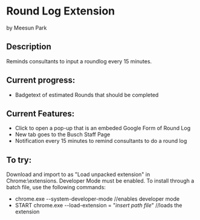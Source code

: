 # Round Log Extension
by Meesun Park

## Description
Reminds consultants to input a roundlog every 15 minutes.

## Current progress:
* Badgetext of estimated Rounds that should be completed

## Current Features:
* Click to open a pop-up that is an embeded Google Form of Round Log
* New tab goes to the Busch Staff Page
* Notification every 15 minutes to remind consultants to do a round log

## To try:
Download and import to as "Load unpacked extension" in Chrome:\\extensions. Developer Mode must be enabled.
To install through a batch file, use the following commands:
* chrome.exe --system-developer-mode //enables developer mode
* START chrome.exe --load-extension = "*insert path file*" //loads the extension
